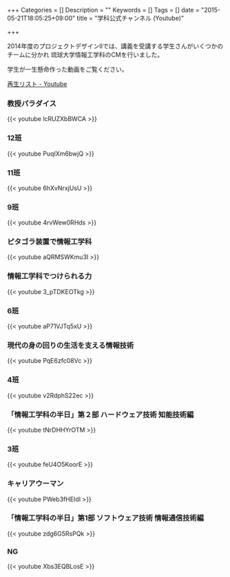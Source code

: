 +++
Categories = []
Description = ""
Keywords = []
Tags = []
date = "2015-05-21T18:05:25+09:00"
title = "学科公式チャンネル (Youtube)"

+++

2014年度のプロジェクトデザインIIでは、講義を受講する学生さんがいくつかのチームに分かれ
琉球大学情報工学科のCMを行いました。

学生が一生懸命作った動画をご覧ください。


[再生リスト - Youtube](https://www.youtube.com/channel/UCa1Ds55qqRLKl-QY8F6krjg/feed)

### 教授パラダイス

{{< youtube lcRUZXbBWCA >}}

### 12班
{{< youtube PuqIXm6bwjQ >}}

### 11班
{{< youtube 6hXvNrxjUsU >}}

### 9班
{{< youtube 4rvWew0RHds >}}

### ピタゴラ装置で情報工学科
{{< youtube aQRMSWKmu3I >}}


### 情報工学科でつけられる力
{{< youtube 3_pTDKEOTkg >}}

### 6班
{{< youtube aP71VJTq5xU >}}

### 現代の身の回りの生活を支える情報技術
{{< youtube PqE6zfc08Vc >}}

### 4班
{{< youtube v2RdphS22ec >}}

### 「情報工学科の半日」第２部 ハードウェア技術 知能技術編
{{< youtube tNrDHHYrOTM >}}

### 3班
{{< youtube feU4O5KoorE >}}

### キャリアウーマン
{{< youtube PWeb3fHEIdI >}}

### 「情報工学科の半日」第1部 ソフトウェア技術 情報通信技術編
{{< youtube zdg6G5RsPQk >}}


### NG
{{< youtube Xbs3EQBLosE >}}
